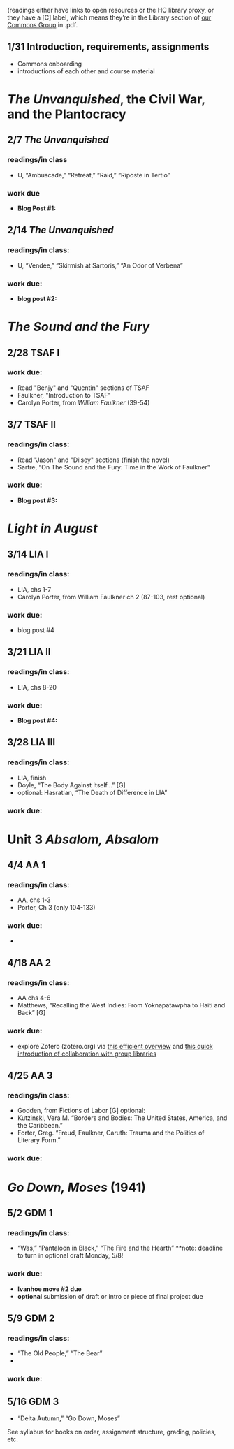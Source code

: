 (readings either have links to open resources or the HC library proxy, or they have a [C] label, which means they’re in the Library section of [our Commons Group](https://commons.gc.cuny.edu/groups/engl-784-willam-faulkner/) in .pdf.

## 1/31    Introduction, requirements, assignments 
* Commons onboarding
* introductions of each other and course material                                                                                                                                                                                                                                                                                                                                                                                                                                                                                                                                                                                                                                                                                                                                                                                                                                                                                                                                                                                                                                                  

# *The Unvanquished*, the Civil War, and the Plantocracy                                                                                                                                                                                                                                                                                                                                                                                                                                                                                                                                                                                                                                                                                                                                                                                                                                                                                                                                                                                                                                                                                                       
         
## 2/7 *The Unvanquished*
### readings/in class   
* U, “Ambuscade,” “Retreat,” “Raid,” “Riposte in Tertio”

### work due
* **Blog Post #1:**                                                                                                                                                                                                                                                                                           
 
## 2/14 *The Unvanquished* 
### readings/in class:
* U, “Vendée,” “Skirmish at Sartoris,” “An Odor of Verbena”
### work due:
*  **blog post #2:** 

# *The Sound and the Fury*
                                                                                                                                                                                                                                                                                                                                                                                                                                                                                                                                                                                                                                                                                                                                                                                                                                                                                                                                                                       
## 2/28 TSAF I

### work due:
* Read "Benjy" and "Quentin" sections of TSAF
* Faulkner, "Introduction to TSAF"
* Carolyn Porter, from *William Faulkner* (39-54)
                                                                                                                                                                                                                                                                                                                                                                                                                                                                                                                                                                                                                                                                                                                                                                                                                                                                                                                                                                                                                                                                                                                                

## 3/7 TSAF II
### readings/in class:
* Read "Jason" and "Dilsey" sections (finish the novel)
* Sartre, “On The Sound and the Fury: Time in the Work of Faulkner”                                                                                                                                                                                                                                                                                                                                                                                                     

### work due:
* **Blog post #3:** 

# *Light in August*                                                              
## 3/14    LIA I
### readings/in class:
* LIA, chs 1-7
* Carolyn Porter, from William Faulkner ch 2 (87-103, rest optional)

### work due:
* blog post #4
  
## 3/21 LIA II
### readings/in class:   
* LIA, chs 8-20                                                 

### work due: 
* **Blog post #4:** 
                                                                                                 
## 3/28 LIA III
### readings/in class:   
* LIA, finish
* Doyle, “The Body Against Itself…” [G]
* optional: Hasratian, “The Death of Difference in LIA”
### work due:


# Unit 3 *Absalom, Absalom*   
## 4/4 AA 1
### readings/in class:   
* AA, chs 1-3
* Porter, Ch 3 (only 104-133)

### work due:
* 
                                                                                                                                          
                                                                                                                                                                                                                                                                                                                                                                                                                                                                                                                                                                                                                                                                                                                                                                                                                                                                                                                                                                                                                                                                                                         
## 4/18 AA 2
### readings/in class:
* AA chs 4-6
* Matthews, “Recalling the West Indies: From Yoknapatawpha to Haiti and Back” [G]


### work due:
* explore Zotero (zotero.org) via [this efficient overview](https://www.youtube.com/watch?v=Iq7V2X5x2Pk) and [this quick introduction of collaboration with group libraries](https://www.zotero.org/groups/)

                                                                                                              
## 4/25  AA 3
### readings/in class: 
* Godden, from Fictions of Labor [G]
optional: 
* Kutzinski, Vera M. “Borders and Bodies: The United States, America, and the Caribbean.” 
* Forter, Greg. “Freud, Faulkner, Caruth: Trauma and the Politics of Literary Form.”

### work due:

# *Go Down, Moses* (1941)
## 5/2    GDM 1
### readings/in class: 
* “Was,” “Pantaloon in Black,” “The Fire and the Hearth”
**note: deadline to turn in optional draft Monday, 5/8!

### work due:     
* **Ivanhoe move #2 due**
* **optional** submission of draft or intro or piece of final project due
                                                                                                                                            
## 5/9  GDM 2
### readings/in class: 
* “The Old People,” “The Bear”
* 
### work due:

## 5/16 GDM 3   
* “Delta Autumn,” “Go Down, Moses”    

See syllabus for books on order, assignment structure, grading, policies, etc.                                                                                                                                                



